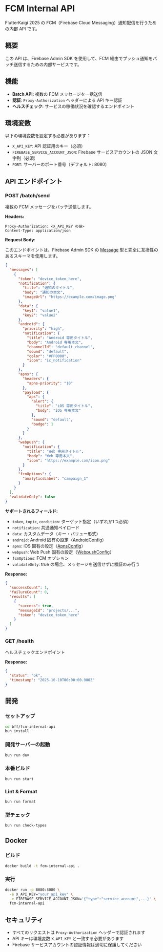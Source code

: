 # FCM Internal API

FlutterKaigi 2025 の FCM（Firebase Cloud Messaging）通知配信を行うための内部 API です。

## 概要

この API は、Firebase Admin SDK を使用して、FCM 経由でプッシュ通知をバッチ送信するための内部サービスです。

## 機能

- **Batch API**: 複数の FCM メッセージを一括送信
- **認証**: `Proxy-Authorization` ヘッダーによる API キー認証
- **ヘルスチェック**: サービスの稼働状況を確認するエンドポイント

## 環境変数

以下の環境変数を設定する必要があります：

- `X_API_KEY`: API 認証用のキー（必須）
- `FIREBASE_SERVICE_ACCOUNT_JSON`: Firebase サービスアカウントの JSON 文字列（必須）
- `PORT`: サーバーのポート番号（デフォルト: 8080）

## API エンドポイント

### POST /batch/send

複数の FCM メッセージをバッチ送信します。

**Headers:**
```
Proxy-Authorization: <X_API_KEY の値>
Content-Type: application/json
```

**Request Body:**

このエンドポイントは、Firebase Admin SDK の [Message](https://firebase.google.com/docs/reference/admin/node/firebase-admin.messaging.message) 型と完全に互換性のあるスキーマを使用します。

```json
{
  "messages": [
    {
      "token": "device_token_here",
      "notification": {
        "title": "通知のタイトル",
        "body": "通知の本文",
        "imageUrl": "https://example.com/image.png"
      },
      "data": {
        "key1": "value1",
        "key2": "value2"
      },
      "android": {
        "priority": "high",
        "notification": {
          "title": "Android 専用タイトル",
          "body": "Android 専用本文",
          "channelId": "default_channel",
          "sound": "default",
          "color": "#FF0000",
          "icon": "ic_notification"
        }
      },
      "apns": {
        "headers": {
          "apns-priority": "10"
        },
        "payload": {
          "aps": {
            "alert": {
              "title": "iOS 専用タイトル",
              "body": "iOS 専用本文"
            },
            "sound": "default",
            "badge": 1
          }
        }
      },
      "webpush": {
        "notification": {
          "title": "Web 専用タイトル",
          "body": "Web 専用本文",
          "icon": "https://example.com/icon.png"
        }
      },
      "fcmOptions": {
        "analyticsLabel": "campaign_1"
      }
    }
  ],
  "validateOnly": false
}
```

**サポートされるフィールド:**

- `token`, `topic`, `condition`: ターゲット指定（いずれか1つ必須）
- `notification`: 共通通知ペイロード
- `data`: カスタムデータ（キー・バリュー形式）
- `android`: Android 固有の設定（[AndroidConfig](https://firebase.google.com/docs/reference/admin/node/firebase-admin.messaging.androidconfig)）
- `apns`: iOS 固有の設定（[ApnsConfig](https://firebase.google.com/docs/reference/admin/node/firebase-admin.messaging.apnsconfig)）
- `webpush`: Web Push 固有の設定（[WebpushConfig](https://firebase.google.com/docs/reference/admin/node/firebase-admin.messaging.webpushconfig)）
- `fcmOptions`: FCM オプション
- `validateOnly`: true の場合、メッセージを送信せずに検証のみ行う

**Response:**
```json
{
  "successCount": 1,
  "failureCount": 0,
  "results": [
    {
      "success": true,
      "messageId": "projects/...",
      "token": "device_token_here"
    }
  ]
}
```

### GET /health

ヘルスチェックエンドポイント

**Response:**
```json
{
  "status": "ok",
  "timestamp": "2025-10-10T00:00:00.000Z"
}
```

## 開発

### セットアップ

```bash
cd bff/fcm-internal-api
bun install
```

### 開発サーバーの起動

```bash
bun run dev
```

### 本番ビルド

```bash
bun run start
```

### Lint & Format

```bash
bun run format
```

### 型チェック

```bash
bun run check-types
```

## Docker

### ビルド

```bash
docker build -t fcm-internal-api .
```

### 実行

```bash
docker run -p 8080:8080 \
  -e X_API_KEY="your_api_key" \
  -e FIREBASE_SERVICE_ACCOUNT_JSON='{"type":"service_account",...}' \
  fcm-internal-api
```

## セキュリティ

- すべてのリクエストは `Proxy-Authorization` ヘッダーで認証されます
- API キーは環境変数 `X_API_KEY` と一致する必要があります
- Firebase サービスアカウントの認証情報は適切に保護してください
